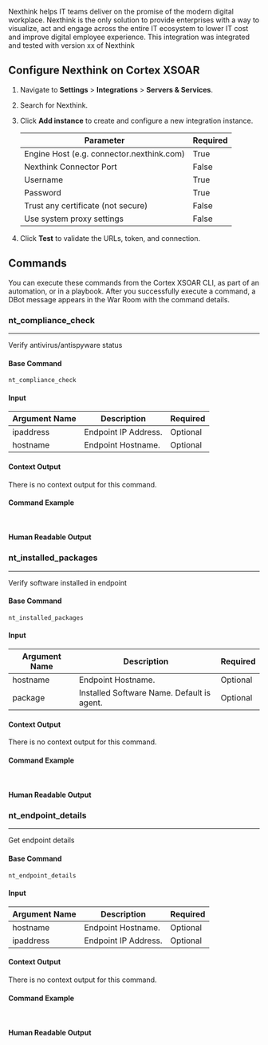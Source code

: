 Nexthink helps IT teams deliver on the promise of the modern digital workplace. Nexthink is the only solution to provide enterprises with a way to visualize, act and engage across the entire IT ecosystem to lower IT cost and improve digital employee experience.
This integration was integrated and tested with version xx of Nexthink

## Configure Nexthink on Cortex XSOAR

1. Navigate to **Settings** > **Integrations** > **Servers & Services**.
2. Search for Nexthink.
3. Click **Add instance** to create and configure a new integration instance.

    | **Parameter** | **Required** |
    | --- | --- |
    | Engine Host (e.g. connector.nexthink.com) | True |
    | Nexthink Connector Port | False |
    | Username | True |
    | Password | True |
    | Trust any certificate (not secure) | False |
    | Use system proxy settings | False |

4. Click **Test** to validate the URLs, token, and connection.
## Commands
You can execute these commands from the Cortex XSOAR CLI, as part of an automation, or in a playbook.
After you successfully execute a command, a DBot message appears in the War Room with the command details.
### nt_compliance_check
***
Verify antivirus/antispyware status


#### Base Command

`nt_compliance_check`
#### Input

| **Argument Name** | **Description** | **Required** |
| --- | --- | --- |
| ipaddress | Endpoint IP Address. | Optional | 
| hostname | Endpoint Hostname. | Optional | 


#### Context Output

There is no context output for this command.

#### Command Example
``` ```

#### Human Readable Output



### nt_installed_packages
***
Verify software installed in endpoint


#### Base Command

`nt_installed_packages`
#### Input

| **Argument Name** | **Description** | **Required** |
| --- | --- | --- |
| hostname | Endpoint Hostname. | Optional | 
| package | Installed Software Name. Default is agent. | Optional | 


#### Context Output

There is no context output for this command.

#### Command Example
``` ```

#### Human Readable Output



### nt_endpoint_details
***
Get endpoint details


#### Base Command

`nt_endpoint_details`
#### Input

| **Argument Name** | **Description** | **Required** |
| --- | --- | --- |
| hostname | Endpoint Hostname. | Optional | 
| ipaddress | Endpoint IP Address. | Optional | 


#### Context Output

There is no context output for this command.

#### Command Example
``` ```

#### Human Readable Output


